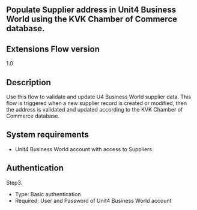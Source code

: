 ## Populate Supplier address in Unit4 Business World using the KVK Chamber of Commerce database.

## Extensions Flow version
1.0

## Description

Use this flow to validate and update U4 Business World supplier data. This flow is triggered when a new supplier record is created or modified, then the address is validated and updated according to the KVK Chamber of Commerce database. 

## System requirements
- Unit4 Business World account with access to Suppliers

## Authentication

Step3. 
-	Type: Basic authentication
-	Required: User and Password of Unit4 Business World account



